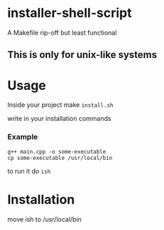 # installer-shell-script
A Makefile rip-off but least functional

## This is only for unix-like systems

# Usage

Inside your project make `install.sh`

write in your installation commands

### Example

```
g++ main.cpp -o some-executable
cp some-executable /usr/local/bin
```

to run it do `ish`

# Installation

move ish to /usr/local/bin
